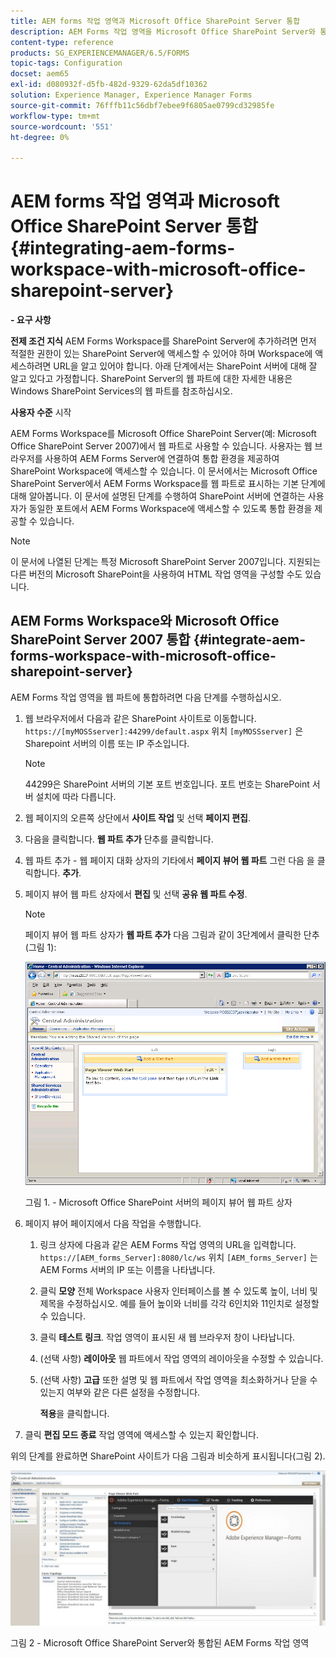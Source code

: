 ```yaml
---
title: AEM forms 작업 영역과 Microsoft Office SharePoint Server 통합
description: AEM Forms 작업 영역을 Microsoft Office SharePoint Server와 통합할 수 있습니다.
content-type: reference
products: SG_EXPERIENCEMANAGER/6.5/FORMS
topic-tags: Configuration
docset: aem65
exl-id: d080932f-d5fb-482d-9329-62da5df10362
solution: Experience Manager, Experience Manager Forms
source-git-commit: 76fffb11c56dbf7ebee9f6805ae0799cd32985fe
workflow-type: tm+mt
source-wordcount: '551'
ht-degree: 0%

---
```


# AEM forms 작업 영역과 Microsoft Office SharePoint Server 통합{#integrating-aem-forms-workspace-with-microsoft-office-sharepoint-server}

**- 요구 사항**

**전제 조건 지식**
AEM Forms Workspace를 SharePoint Server에 추가하려면 먼저 적절한 권한이 있는 SharePoint Server에 액세스할 수 있어야 하며 Workspace에 액세스하려면 URL을 알고 있어야 합니다. 아래 단계에서는 SharePoint 서버에 대해 잘 알고 있다고 가정합니다. SharePoint Server의 웹 파트에 대한 자세한 내용은 Windows SharePoint Services의 웹 파트를 참조하십시오.

**사용자 수준**
시작

AEM Forms Workspace를 Microsoft Office SharePoint Server(예: Microsoft Office SharePoint Server 2007)에서 웹 파트로 사용할 수 있습니다. 사용자는 웹 브라우저를 사용하여 AEM Forms Server에 연결하여 통합 환경을 제공하여 SharePoint Workspace에 액세스할 수 있습니다. 이 문서에서는 Microsoft Office SharePoint Server에서 AEM Forms Workspace를 웹 파트로 표시하는 기본 단계에 대해 알아봅니다. 이 문서에 설명된 단계를 수행하여 SharePoint 서버에 연결하는 사용자가 동일한 포트에서 AEM Forms Workspace에 액세스할 수 있도록 통합 환경을 제공할 수 있습니다.

>[!NOTE]
>
>이 문서에 나열된 단계는 특정 Microsoft SharePoint Server 2007입니다. 지원되는 다른 버전의 Microsoft SharePoint을 사용하여 HTML 작업 영역을 구성할 수도 있습니다.

## AEM Forms Workspace와 Microsoft Office SharePoint Server 2007 통합 {#integrate-aem-forms-workspace-with-microsoft-office-sharepoint-server}

AEM Forms 작업 영역을 웹 파트에 통합하려면 다음 단계를 수행하십시오.

1. 웹 브라우저에서 다음과 같은 SharePoint 사이트로 이동합니다. `https://[myMOSSserver]:44299/default.aspx` 위치 `[myMOSSserver]` 은 Sharepoint 서버의 이름 또는 IP 주소입니다.

   >[!NOTE]
   >
   >44299은 SharePoint 서버의 기본 포트 번호입니다. 포트 번호는 SharePoint 서버 설치에 따라 다릅니다.

1. 웹 페이지의 오른쪽 상단에서 **사이트 작업** 및 선택 **페이지 편집**.
1. 다음을 클릭합니다. **웹 파트 추가** 단추를 클릭합니다.
1. 웹 파트 추가 - 웹 페이지 대화 상자의 기타에서 **페이지 뷰어 웹 파트** 그런 다음 을 클릭합니다. **추가**.
1. 페이지 뷰어 웹 파트 상자에서 **편집** 및 선택 **공유 웹 파트 수정**.

   >[!NOTE]
   >
   >페이지 뷰어 웹 파트 상자가 **웹 파트 추가** 다음 그림과 같이 3단계에서 클릭한 단추(그림 1):

   ![Microsoft Office SharePoint 서버의 페이지 뷰어 웹 파트 상자입니다.](assets/page-viewer-web-part-box-in-microsoft-office-sharepoint-server.png)

   그림 1. - Microsoft Office SharePoint 서버의 페이지 뷰어 웹 파트 상자

1. 페이지 뷰어 페이지에서 다음 작업을 수행합니다.

   1. 링크 상자에 다음과 같은 AEM Forms 작업 영역의 URL을 입력합니다. `https://[AEM_forms_Server]:8080/lc/ws` 위치 `[AEM_forms_Server]` 는 AEM Forms 서버의 IP 또는 이름을 나타냅니다.
   1. 클릭 **모양** 전체 Workspace 사용자 인터페이스를 볼 수 있도록 높이, 너비 및 제목을 수정하십시오. 예를 들어 높이와 너비를 각각 6인치와 11인치로 설정할 수 있습니다.
   1. 클릭 **테스트 링크**. 작업 영역이 표시된 새 웹 브라우저 창이 나타납니다.
   1. (선택 사항) **레이아웃** 웹 파트에서 작업 영역의 레이아웃을 수정할 수 있습니다.
   1. (선택 사항) **고급** 또한 설명 및 웹 파트에서 작업 영역을 최소화하거나 닫을 수 있는지 여부와 같은 다른 설정을 수정합니다.

      **적용**&#x200B;을 클릭합니다.

1. 클릭 **편집 모드 종료** 작업 영역에 액세스할 수 있는지 확인합니다.

위의 단계를 완료하면 SharePoint 사이트가 다음 그림과 비슷하게 표시됩니다(그림 2).

![Microsoft Office SharePoint Server와 통합된 AEM Forms 작업 영역](assets/aem-forms-workspace.jpg)

그림 2 - Microsoft Office SharePoint Server와 통합된 AEM Forms 작업 영역
